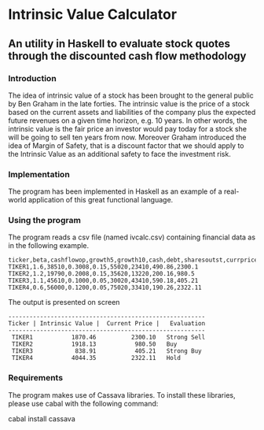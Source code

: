 # Intrinsic Value Calculator
## An utility in Haskell to evaluate stock quotes through the discounted cash flow methodology

### Introduction

The idea of intrinsic value of a stock has been brought to the general public by Ben Graham in the late forties. The intrinsic value is the price of a stock based on the current assets and liabilities of the company plus the expected future revenues on a given time horizon, e.g. 10 years. In other words, the intrinsic value is the fair price an investor would pay today for a stock she will be going to sell ten years from now. Moreover Graham introduced the idea of Margin of Safety, that is a discount factor that we should apply to the Intrinsic Value as an additional safety to face the investment risk.

### Implementation

The program has been implemented in Haskell as an example of a real-world application of this great functional language.

### Using the program

The program reads a csv file (named ivcalc.csv) containing financial data as in the following example.

```
ticker,beta,cashflowop,growth5,growth10,cash,debt,sharesoutst,currprice
TIKER1,1.6,38510,0.3008,0.15,55020,23410,490.86,2300.1
TIKER2,1.2,19790,0.2008,0.15,35620,13220,200.16,980.5
TIKER3,1.1,45610,0.1000,0.05,30020,43410,590.18,405.21
TIKER4,0.6,56000,0.1200,0.05,75020,33410,190.26,2322.11
```

The output is presented on screen
```
--------------------------------------------------------
Ticker | Intrinsic Value |  Current Price |   Evaluation
--------------------------------------------------------
 TIKER1           1870.46          2300.10   Strong Sell
 TIKER2           1918.13           980.50   Buy
 TIKER3            838.91           405.21   Strong Buy
 TIKER4           4044.35          2322.11   Hold
```

### Requirements

The program makes use of Cassava libraries. To install these libraries, please use cabal with the following command:

cabal install cassava



